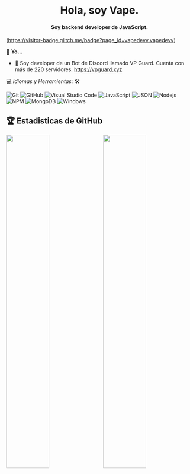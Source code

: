 <h1 align="center">Hola, soy Vape.</h1>

<h4 align="center">Soy backend developer de JavaScript. </h4>

(https://visitor-badge.glitch.me/badge?page_id=vapedevv.vapedevv)

📝 **Yo...**
<br>
- 🤖 Soy developer de un Bot de Discord llamado VP Guard. Cuenta con más de 220 servidores. https://vpguard.xyz

💻 *Idiomas y Herramientas:* 🛠️<br>

![Git](https://img.shields.io/badge/-Git-000000?style=flat&logo=git&logoColor=F05032&labelColor=ffffff)
![GitHub](https://img.shields.io/badge/-GitHub-000000?style=flat&logo=github&logoColor=000000&labelColor=ffffff)
![Visual Studio Code](https://img.shields.io/badge/-VSCode-000000?style=flat&logo=visual-studio-code&labelColor=007ACC)
![JavaScript](https://img.shields.io/badge/-JavaScript-000000?style=flat&logo=javascript)
![JSON](https://img.shields.io/badge/-JSON-000000?style=flat&logo=JSON&logoColor=000000&labelColor=ffffff)
![Nodejs](https://img.shields.io/badge/-Nodejs-000000?style=flat&logo=Node.js)
![NPM](https://img.shields.io/badge/-npm-000000?style=flat&logo=npm&labelColor=ffffff)
![MongoDB](https://img.shields.io/badge/-MongoDB-000000?style=flat&logo=mongodb&labelColor=ffffff)
![Windows](https://img.shields.io/badge/-Windows-000000?style=flat&logo=windows&logoColor=ffffff&labelColor=0078D6)

## 🏆 Estadisticas de GitHub




<img  src="https://github-readme-stats.vercel.app/api?username=vapedevv&show_icons=true&hide_border=true&theme=dark" width="48%" align="right" >
<img  src="https://github-readme-streak-stats.herokuapp.com/?user=vapedevv&theme=dark" width="48%" >
<br>
